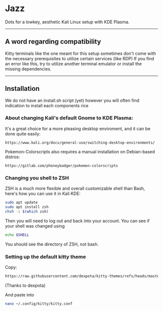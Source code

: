 # Jazz
Dots for a lowkey, aesthetic Kali Linux setup with KDE Plasma.

---
## A word regarding compatibility
Kitty terminals like the one meant for this setup sometimes don't come with the necessary prerequisites to utilize certain services (like RDP)
If you find an error like this, try to utilize another terminal emulator or install the missing dependencies.

---
## Installation
We do not have an install.sh script (yet) however you will often find indication to install each components rice

### About changing Kali's default Gnome to KDE Plasma:
It's a great choice for a more pleasing desktop enviroment, and it can be done quite easily:

``` url
https://www.kali.org/docs/general-use/switching-desktop-environments/
```

Pokemon-Colorscripts also requires a manual installation on Debian-based distros:

``` url
https://gitlab.com/phoneybadger/pokemon-colorscripts
```
### Changing you shell to ZSH
ZSH is a much more flexible and overall customizable shell than Bash, here's how you can use it in Kali KDE:

``` bash
sudo apt update
sudo apt install zsh
chsh -s $(which zsh)
```

Then you will need to log out and back into your account.
You can see if your shell was changed using

``` bash
echo $SHELL
```

You should see the directory of ZSH, not bash.

### Setting up the default kitty theme
Copy:

``` bash
https://raw.githubusercontent.com/dexpota/kitty-themes/refs/heads/master/themes/Seafoam_Pastel.conf
```
(Thanks to dexpota)

And paste into
``` bash
nano ~/.config/kitty/kitty.conf
```
